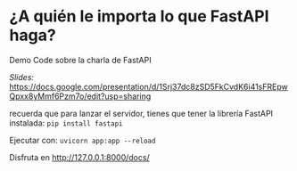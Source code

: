 # ¿A quién le importa lo que FastAPI haga?
Demo Code sobre la charla de FastAPI

*Slides:*
https://docs.google.com/presentation/d/1Srj37dc8zSD5FkCvdK6i41sFREpwQpxx8yMmf6Pzm7o/edit?usp=sharing


recuerda que para lanzar el servidor, tienes que tener la librería FastAPI instalada: 
`pip install fastapi`

Ejecutar con:
`uvicorn app:app --reload`

Disfruta en
http://127.0.0.1:8000/docs/